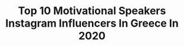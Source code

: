 ---
title: Top 10 Motivational Speakers Instagram Influencers In Greece In 2020
description: >-
  Find top motivational speakers Instagram influencers in Greece in 2020. Most popular hashtags: #motivation #fitness #greece #photography.
platform: Instagram
hits: 11
text_top: Identify the most popular Instagram influencers on inBeat.
text_bottom: Our platform aggregates 11 Instagram influencers like this in Greece for you to connect with.
profiles:
  - username: "conn_vel"
    fullname: >-
      Konstantinos Veltsis
    bio: >-
      T44 Long Jump athlete 🇬🇷 Paralympian at Rio 2016 @newbalancegreece athlete PERSONAL TRAINER 💪🔥 Motivational Speaker 🎤
    location: "Greece"
    followers: 15675
    engagement: 556
    commentsToLikes: 0.004068
    id: ck6tiov2714vc0j71o5oq9y87
    verified: false
    hashtags: "#irodikos, #caldera, #santorini, #vacations"
  - username: "markonikolic86"
    fullname: >-
      🇷🇸 M A K E  N O I S E 🇷🇸
    bio: >-
      🏅M A K E N O I S E 🏅 Motivational speaker 1000 km Nis - Athens Operation manager Flint Academy Kuwait 🇰🇼
    location: "Greece"
    followers: 242261
    engagement: 148
    commentsToLikes: 0.011302
    id: ckaoxrdqueep60i78giev81fx
    verified: false
    hashtags: ""
  - username: "odymaxx"
    fullname: >-
      ⚜️ Odysseas Potamitis ⚜️
    bio: >-
      💡 Ecom Expert, Investor, Speaker 💰 Broke To 8-Figure Sales Annually 👑 $15M+ In Monthly Sales 🔮 Fndr Of @businesswolvesteam 🎯 Stay Humble & Do Numbers
    location: "Greece"
    followers: 9326
    engagement: 470
    commentsToLikes: 0.063177
    id: ckap82a97mihh0i78hx58ay3g
    verified: false
    hashtags: "#ecomsorcerer, #businessstartup, #odymaxx, #changeiscoming"
  - username: "fatekhan_786"
    fullname: >-
      m̰̃r̰̃.k̰̃h̰̃ã̰ñ̰
    bio: >-
      ã̰l̰̃h̰̃ṵ̃m̰̃d̰̃ṵ̃l̰̃ḭ̃ã̰l̰̃l̰̃ã̰h̰̃ f̰̃õ̰r̰̃ ḛ̃ṽ̰ḛ̃r̰̃ỹ̰t̰̃h̰̃ḭ̃ñ̰g̰̃..
    location: "Greece"
    followers: 3936
    engagement: 9629
    commentsToLikes: 0.010046
    id: ck8t7pl2ahkpd0j78j8duxwiy
    verified: false
    hashtags: "#truth, #apjabdulkalamsir, #positivequotes, #keepsupporting"
  - username: "christinaflampouri"
    fullname: >-
      Christina Flampouri
    bio: >-
      🚩the only Greek Woman to ascend all the #7summits 🚩1st Greek woman to summit #Everest 8.848m 🚩the only Greek who summited Everest & #Lhotse in 6days
    location: "Greece"
    followers: 4956
    engagement: 1328
    commentsToLikes: 0.027553
    id: ck5zq2ayptsuq0i149lxl21lv
    verified: false
    hashtags: "#nature, #mountainegirl, #niveacreme, #friends"
  - username: "damekellyholmes"
    fullname: >-
      𝐊𝐞𝐥𝐥𝐲 𝐇𝐨𝐥𝐦𝐞𝐬 😁
    bio: >-
      Colonel,Dame, Double Olympic 🥇🥇 Global Transformational and MH Speaker Positivity, Mindest, Fɪᴛɴᴇss Follow @militaryinmotion for workouts 🏋🏽‍♂️💪🏽
    location: "Greece"
    followers: 67036
    engagement: 135
    commentsToLikes: 0.099824
    id: ck15rb1e971qp0i199nz0nu6q
    verified: true
    hashtags: "#workout, #abs, #strong, #workhard"
  - username: "koulourisdim"
    fullname: >-
      Dimitris Koulouris
    bio: >-
      Olympian Rio2016 - Swimming Fitness Trainer - Swimming Coach Owner of @_training_room_ @training_pool Sports Nutritionist, MSc Athens, Greece
    location: "Greece"
    followers: 12168
    engagement: 879
    commentsToLikes: 0.007652
    id: ck8svsuwwckio0j78fv4nfwb1
    verified: false
    hashtags: "#summeringreece, #motivation, #workout, #zisedinata"
  - username: "panostogias"
    fullname: >-
      Panos Togias
    bio: >-
      Executive Chef 📌Facebook 〰Panos Togias 🍎Official Page Facebook 〰Πάνος Τόγιας 📩Email ➖ panosstogias58@gmail.com 🤝Dm for collab
    location: "Greece"
    followers: 31046
    engagement: 983
    commentsToLikes: 0.008813
    id: ck6txhnxjxw5f0j71clm9lohv
    verified: false
    hashtags: "#black, #cheflife, #finedinning, #white"
  - username: "andreas_jason_maris"
    fullname: >-
      A.I.M
    bio: >-
      📍| ʟɪᴠᴇ ɪɴ ᴀᴛʜᴇɴꜱ🇬🇷 📍| ʙᴏʀɴ ɪɴ ʙᴇʀɴ 🇨🇭 ♎️| ʟɪʙʀᴀ 🧑🏻| ᴀ ɴᴀᴍᴇ, ᴀɴ ᴀ.ɪ.ᴍ
    location: "Greece"
    followers: 18798
    engagement: 601
    commentsToLikes: 0.195332
    id: ckap2ywqh0wrk0i781ouqkf0e
    verified: false
    hashtags: "#fashion, #hot, #photooftheday, #bestoftheday"
  - username: "zoe_andrikopoulou"
    fullname: >-
      Zoe Andrikopoulou
    bio: >-
      ◈ 🅝🅔🅦 🅑🅐🅛🅐🅝🅒🅔 Athlete ◈1500m,3km SC,5km🏃🏽‍♀️ ◈ Personal Trainer 💪🏼 ◈ @arlaproteingr @stoiximan @kassimatis_partners @garmingreece
    location: "Greece"
    followers: 27416
    engagement: 531
    commentsToLikes: 0.020917
    id: ckaoxnn3qe0sv0i78yhmfk4ry
    verified: false
    hashtags: "#portraitphotography, #teamnb, #photoshooting, #wegotnow"
---